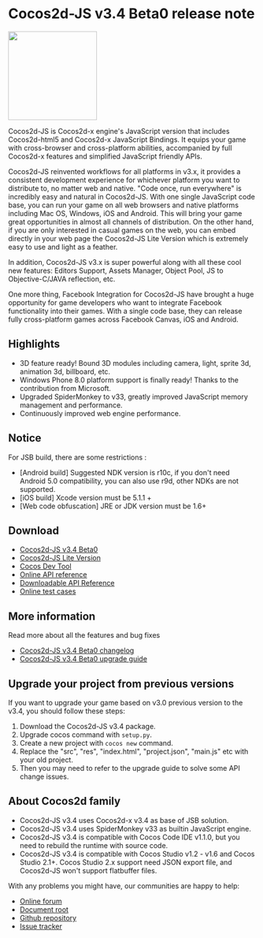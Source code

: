 # Cocos2d-JS v3.4 Beta0 release note

<img src="http://files.cocos2d-x.org/images/orgsite/logo.png" height=180> 

Cocos2d-JS is Cocos2d-x engine's JavaScript version that includes Cocos2d-html5 and Cocos2d-x JavaScript Bindings. It equips your game with cross-browser and cross-platform abilities, accompanied by full Cocos2d-x features and simplified JavaScript friendly APIs.

Cocos2d-JS reinvented workflows for all platforms in v3.x, it provides a consistent development experience for whichever platform you want to distribute to, no matter web and native. "Code once, run everywhere" is incredibly easy and natural in Cocos2d-JS. With one single JavaScript code base, you can run your game on all web browsers and native platforms including Mac OS, Windows, iOS and Android. This will bring your game great opportunities in almost all channels of distribution. On the other hand, if you are only interested in casual games on the web, you can embed directly in your web page the Cocos2d-JS Lite Version which is extremely easy to use and light as a feather.

In addition, Cocos2d-JS v3.x is super powerful along with all these cool new features: Editors Support, Assets Manager, Object Pool, JS to Objective-C/JAVA reflection, etc.

One more thing, Facebook Integration for Cocos2d-JS have brought a huge opportunity for game developers who want to integrate Facebook functionality into their games. With a single code base, they can release fully cross-platform games across Facebook Canvas, iOS and Android.

## Highlights

* 3D feature ready! Bound 3D modules including camera, light, sprite 3d, animation 3d, billboard, etc.
* Windows Phone 8.0 platform support is finally ready! Thanks to the contribution from Microsoft.
* Upgraded SpiderMonkey to v33, greatly improved JavaScript memory management and performance.
* Continuously improved web engine performance.

## Notice

For JSB build, there are some restrictions :

- [Android build] Suggested NDK version is r10c, if you don't need Android 5.0 compatibility, you can also use r9d, other NDKs are not supported.
- [iOS build] Xcode version must be 5.1.1 +
- [Web code obfuscation] JRE or JDK version must be 1.6+

## Download

- [Cocos2d-JS v3.4 Beta0](http://www.cocos2d-x.org/filedown/cocos2d-js-v3.4-beta0.zip)
- [Cocos2d-JS Lite Version](http://cocos2d-x.org/filecenter/jsbuilder/)
- [Cocos Dev Tool](http://h5.cocos.com/static/cocos-devtools/index-en.html)
- [Online API reference](http://www.cocos2d-x.org/wiki/reference/)
- [Downloadable API Reference](http://www.cocos2d-x.org/filedown/Cocos2d-JS-v3.3-API.zip)
- [Online test cases](http://cocos2d-x.org/js-tests/)

## More information

Read more about all the features and bug fixes

- [Cocos2d-JS v3.4 Beta0 changelog](http://www.cocos2d-x.org/docs/manual/framework/html5/release-notes/v3.4b/changelog/en)
- [Cocos2d-JS v3.4 Beta0 upgrade guide](http://www.cocos2d-x.org/docs/manual/framework/html5/release-notes/v3.4/upgrade-guide/en)

## Upgrade your project from previous versions

If you want to upgrade your game based on v3.0 previous version to the v3.4, you should follow these steps:

1. Download the Cocos2d-JS v3.4 package.
2. Upgrade cocos command with `setup.py`.
3. Create a new project with `cocos new` command.
4. Replace the "src", "res", "index.html", "project.json", "main.js" etc with your old project.
5. Then you may need to refer to the upgrade guide to solve some API change issues.

## About Cocos2d family

- Cocos2d-JS v3.4 uses Cocos2d-x v3.4 as base of JSB solution.
- Cocos2d-JS v3.4 uses SpiderMonkey v33 as builtin JavaScript engine.
- Cocos2d-JS v3.4 is compatible with Cocos Code IDE v1.1.0, but you need to rebuild the runtime with source code.
- Cocos2d-JS v3.4 is compatible with Cocos Studio v1.2 - v1.6 and Cocos Studio 2.1+. Cocos Studio 2.x support need JSON export file, and Cocos2d-JS won't support flatbuffer files.

With any problems you might have, our communities are happy to help:

- [Online forum](http://discuss.cocos2d-x.org/category/cocos2d-x/javascript)
- [Document root](http://cocos2d-x.org/wiki/Cocos2d-JS)
- [Github repository](https://github.com/cocos2d/cocos2d-js)
- [Issue tracker](https://github.com/cocos2d/cocos2d-js/issues)